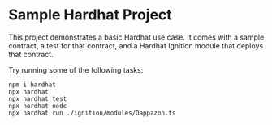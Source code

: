 # Sample Hardhat Project

This project demonstrates a basic Hardhat use case. It comes with a sample contract, a test for that contract, and a Hardhat Ignition module that deploys that contract.

Try running some of the following tasks:

```shell
npm i hardhat
npx hardhat 
npx hardhat test
npx hardhat node
npx hardhat run ./ignition/modules/Dappazon.ts
```
